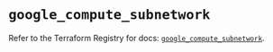 # `google_compute_subnetwork`

Refer to the Terraform Registry for docs: [`google_compute_subnetwork`](https://registry.terraform.io/providers/hashicorp/google-beta/5.18.0/docs/resources/google_compute_subnetwork).
